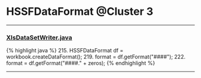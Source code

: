 # HSSFDataFormat @Cluster 3

***

### [XlsDataSetWriter.java](https://searchcode.com/codesearch/view/98215989/)
{% highlight java %}
215. HSSFDataFormat df = workbook.createDataFormat();
219.   format = df.getFormat("####");
222.   format = df.getFormat("####." + zeros);
{% endhighlight %}

***


